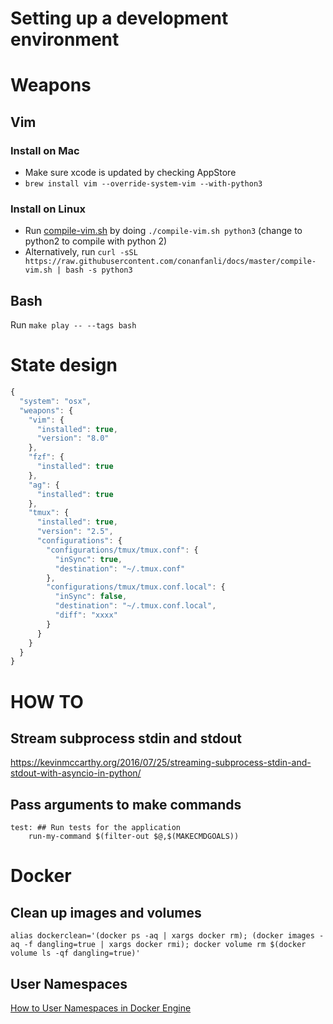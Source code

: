 Setting up a development environment
====================================
# Weapons
## Vim

### Install on Mac
- Make sure xcode is updated by checking AppStore
- `brew install vim --override-system-vim --with-python3`

### Install on Linux
- Run [compile-vim.sh](compile-vim.sh) by doing `./compile-vim.sh python3` (change to python2 to compile with python 2)
- Alternatively, run `curl -sSL https://raw.githubusercontent.com/conanfanli/docs/master/compile-vim.sh | bash -s python3`

## Bash
Run `make play -- --tags bash`

# State design
```javascript
{
  "system": "osx",
  "weapons": {
    "vim": {
      "installed": true,
      "version": "8.0"
    },
    "fzf": {
      "installed": true
    },
    "ag": {
      "installed": true
    },
    "tmux": {
      "installed": true,
      "version": "2.5",
      "configurations": {
        "configurations/tmux/tmux.conf": {
          "inSync": true,
          "destination": "~/.tmux.conf"
        },
        "configurations/tmux/tmux.conf.local": {
          "inSync": false,
          "destination": "~/.tmux.conf.local",
          "diff": "xxxx"
        }
      }
    }
  }
}
```

# HOW TO

## Stream subprocess stdin and stdout
https://kevinmccarthy.org/2016/07/25/streaming-subprocess-stdin-and-stdout-with-asyncio-in-python/

## Pass arguments to make commands
```
test: ## Run tests for the application
	run-my-command $(filter-out $@,$(MAKECMDGOALS))
```

# Docker

## Clean up images and volumes
`alias dockerclean='(docker ps -aq | xargs docker rm); (docker images -aq -f dangling=true | xargs docker rmi); docker volume rm $(docker volume ls -qf dangling=true)'`

## User Namespaces
[How to User Namespaces in Docker Engine](https://success.docker.com/KBase/Introduction_to_User_Namespaces_in_Docker_Engine)
